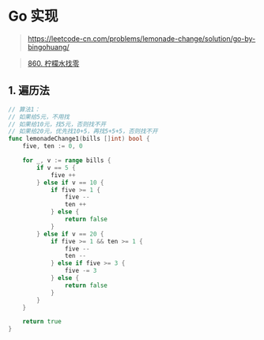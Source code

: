 # Go 实现

> https://leetcode-cn.com/problems/lemonade-change/solution/go-by-bingohuang/

> [860. 柠檬水找零](https://leetcode-cn.com/problems/lemonade-change/)

## 1. 遍历法
```go
// 算法1：
// 如果给5元，不用找
// 如果给10元，找5元，否则找不开
// 如果给20元，优先找10+5，再找5+5+5，否则找不开
func lemonadeChange1(bills []int) bool {
	five, ten := 0, 0

	for _, v := range bills {
		if v == 5 {
			five ++
		} else if v == 10 {
			if five >= 1 {
				five --
				ten ++
			} else {
				return false
			}
		} else if v == 20 {
			if five >= 1 && ten >= 1 {
				five --
				ten --
			} else if five >= 3 {
				five -= 3
			} else {
				return false
			}
		}
	}

	return true
}
```